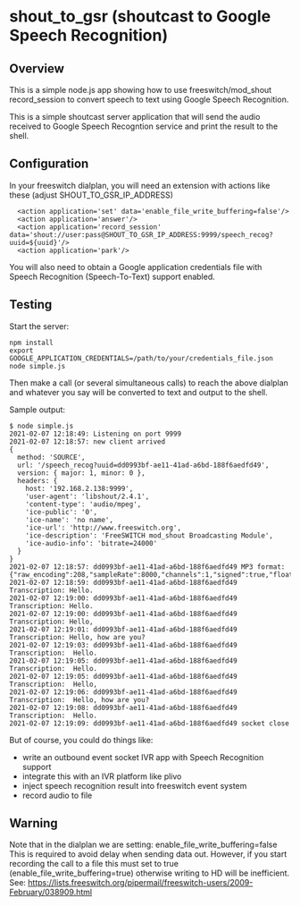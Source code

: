 # shout_to_gsr (shoutcast to Google Speech Recognition)

## Overview

This is a simple node.js app showing how to use freeswitch/mod_shout record_session to convert speech to text using Google Speech Recognition.

This is a simple shoutcast server application that will send the audio received to Google Speech Recogntion service and print the result to the shell.

## Configuration

In your freeswitch dialplan, you will need an extension with actions like these (adjust SHOUT_TO_GSR_IP_ADDRESS)
```
  <action application='set' data='enable_file_write_buffering=false'/>
  <action application='answer'/>
  <action application='record_session' data='shout://user:pass@SHOUT_TO_GSR_IP_ADDRESS:9999/speech_recog?uuid=${uuid}'/>
  <action application='park'/>
```

You will also need to obtain a Google application credentials file with Speech Recognition (Speech-To-Text) support enabled.

## Testing

Start the server:

```
npm install
export GOOGLE_APPLICATION_CREDENTIALS=/path/to/your/credentials_file.json
node simple.js
```

Then make a call (or several simultaneous calls) to reach the above dialplan and whatever you say will be converted to text and output to the shell.

Sample output:
```
$ node simple.js
2021-02-07 12:18:49: Listening on port 9999
2021-02-07 12:18:57: new client arrived
{
  method: 'SOURCE',
  url: '/speech_recog?uuid=dd0993bf-ae11-41ad-a6bd-188f6aedfd49',
  version: { major: 1, minor: 0 },
  headers: {
    host: '192.168.2.138:9999',
    'user-agent': 'libshout/2.4.1',
    'content-type': 'audio/mpeg',
    'ice-public': '0',
    'ice-name': 'no name',
    'ice-url': 'http://www.freeswitch.org',
    'ice-description': 'FreeSWITCH mod_shout Broadcasting Module',
    'ice-audio-info': 'bitrate=24000'
  }
}
2021-02-07 12:18:57: dd0993bf-ae11-41ad-a6bd-188f6aedfd49 MP3 format: {"raw_encoding":208,"sampleRate":8000,"channels":1,"signed":true,"float":false,"ulaw":false,"alaw":false,"bitDepth":16}                     
2021-02-07 12:18:59: dd0993bf-ae11-41ad-a6bd-188f6aedfd49 Transcription: Hello.
2021-02-07 12:19:00: dd0993bf-ae11-41ad-a6bd-188f6aedfd49 Transcription: Hello.
2021-02-07 12:19:00: dd0993bf-ae11-41ad-a6bd-188f6aedfd49 Transcription: Hello,
2021-02-07 12:19:01: dd0993bf-ae11-41ad-a6bd-188f6aedfd49 Transcription: Hello, how are you?
2021-02-07 12:19:03: dd0993bf-ae11-41ad-a6bd-188f6aedfd49 Transcription:  Hello.
2021-02-07 12:19:05: dd0993bf-ae11-41ad-a6bd-188f6aedfd49 Transcription:  Hello.
2021-02-07 12:19:05: dd0993bf-ae11-41ad-a6bd-188f6aedfd49 Transcription:  Hello,
2021-02-07 12:19:06: dd0993bf-ae11-41ad-a6bd-188f6aedfd49 Transcription:  Hello, how are you?
2021-02-07 12:19:08: dd0993bf-ae11-41ad-a6bd-188f6aedfd49 Transcription:  Hello.
2021-02-07 12:19:09: dd0993bf-ae11-41ad-a6bd-188f6aedfd49 socket close

```


But of course, you could do things like:
  - write an outbound event socket IVR app with Speech Recognition support
  - integrate this with an IVR platform like plivo
  - inject speech recognition result into freeswitch event system
  - record audio to file

## Warning

Note that in the dialplan we are setting: enable_file_write_buffering=false
This is required to avoid delay when sending data out.
However, if you start recording the call to a file this must set to true (enable_file_write_buffering=true) otherwise writing to HD will be inefficient. See:
  https://lists.freeswitch.org/pipermail/freeswitch-users/2009-February/038909.html

